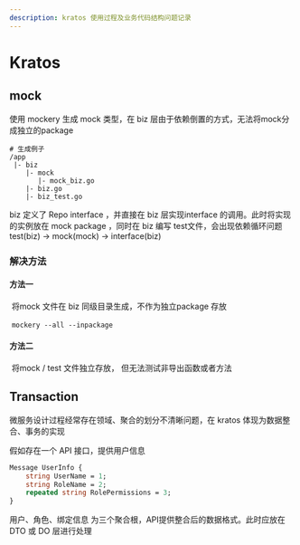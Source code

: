 ```yaml
---
description: kratos 使用过程及业务代码结构问题记录
---
```


# Kratos

## mock

使用 mockery 生成 mock 类型，在 biz 层由于依赖倒置的方式，无法将mock分成独立的package

```shell
# 生成例子
/app
 |- biz
    |- mock
       |- mock_biz.go
    |- biz.go
    |- biz_test.go
```

biz 定义了 Repo interface ，并直接在 biz 层实现interface 的调用。此时将实现的实例放在 mock package ，同时在 biz 编写 test文件，会出现依赖循环问题 test(biz) -> mock(mock) -> interface(biz)

### **解决方法**

#### **方法一**

​ 将mock 文件在 biz 同级目录生成，不作为独立package 存放

​ `mockery --all --inpackage`

#### **方法二**

​ 将mock / test 文件独立存放， 但无法测试非导出函数或者方法

## Transaction

微服务设计过程经常存在领域、聚合的划分不清晰问题，在 kratos 体现为数据整合、事务的实现

假如存在一个 API 接口，提供用户信息

```protobuf
Message UserInfo {
	string UserName = 1;
	string RoleName = 2;
	repeated string RolePermissions = 3;
}
```

用户、角色、绑定信息 为三个聚合根，API提供整合后的数据格式。此时应放在 DTO 或 DO 层进行处理
